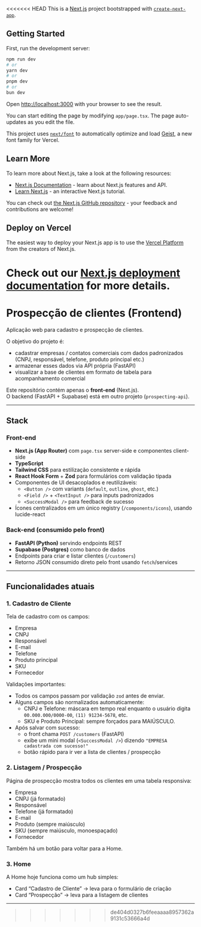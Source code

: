 <<<<<<< HEAD
This is a [Next.js](https://nextjs.org) project bootstrapped with [`create-next-app`](https://nextjs.org/docs/app/api-reference/cli/create-next-app).

## Getting Started

First, run the development server:

```bash
npm run dev
# or
yarn dev
# or
pnpm dev
# or
bun dev
```

Open [http://localhost:3000](http://localhost:3000) with your browser to see the result.

You can start editing the page by modifying `app/page.tsx`. The page auto-updates as you edit the file.

This project uses [`next/font`](https://nextjs.org/docs/app/building-your-application/optimizing/fonts) to automatically optimize and load [Geist](https://vercel.com/font), a new font family for Vercel.

## Learn More

To learn more about Next.js, take a look at the following resources:

- [Next.js Documentation](https://nextjs.org/docs) - learn about Next.js features and API.
- [Learn Next.js](https://nextjs.org/learn) - an interactive Next.js tutorial.

You can check out [the Next.js GitHub repository](https://github.com/vercel/next.js) - your feedback and contributions are welcome!

## Deploy on Vercel

The easiest way to deploy your Next.js app is to use the [Vercel Platform](https://vercel.com/new?utm_medium=default-template&filter=next.js&utm_source=create-next-app&utm_campaign=create-next-app-readme) from the creators of Next.js.

Check out our [Next.js deployment documentation](https://nextjs.org/docs/app/building-your-application/deploying) for more details.
=======
# Prospecção de clientes (Frontend)

Aplicação web para cadastro e prospecção de clientes.

O objetivo do projeto é:
- cadastrar empresas / contatos comerciais com dados padronizados (CNPJ, responsável, telefone, produto principal etc.)
- armazenar esses dados via API própria (FastAPI)
- visualizar a base de clientes em formato de tabela para acompanhamento comercial

Este repositório contém apenas o **front-end** (Next.js).  
O backend (FastAPI + Supabase) está em outro projeto (`prospecting-api`).

---

## Stack

### Front-end
- **Next.js (App Router)** com `page.tsx` server-side e componentes client-side
- **TypeScript**
- **Tailwind CSS** para estilização consistente e rápida
- **React Hook Form** + **Zod** para formulários com validação tipada
- Componentes de UI desacoplados e reutilizáveis:
  - `<Button />` com variants (`default`, `outline`, `ghost`, etc.)
  - `<Field />` + `<TextInput />` para inputs padronizados
  - `<SuccessModal />` para feedback de sucesso
- Ícones centralizados em um único registry (`/components/icons`), usando lucide-react

### Back-end (consumido pelo front)
- **FastAPI (Python)** servindo endpoints REST
- **Supabase (Postgres)** como banco de dados
- Endpoints para criar e listar clientes (`/customers`)
- Retorno JSON consumido direto pelo front usando `fetch`/services

---

## Funcionalidades atuais

### 1. Cadastro de Cliente
Tela de cadastro com os campos:
- Empresa
- CNPJ
- Responsável
- E-mail
- Telefone
- Produto principal
- SKU
- Fornecedor

Validações importantes:
- Todos os campos passam por validação `zod` antes de enviar.
- Alguns campos são normalizados automaticamente:
  - CNPJ e Telefone: máscara em tempo real enquanto o usuário digita  
    `00.000.000/0000-00`, `(11) 91234-5678`, etc.
  - SKU e Produto Principal: sempre forçados para MAIÚSCULO.
- Após salvar com sucesso:
  - o front chama `POST /customers` (FastAPI)
  - exibe um mini modal (`<SuccessModal />`) dizendo `"EMPRESA cadastrada com sucesso!"`
  - botão rápido para ir ver a lista de clientes / prospecção

### 2. Listagem / Prospecção
Página de prospecção mostra todos os clientes em uma tabela responsiva:
- Empresa
- CNPJ (já formatado)
- Responsável
- Telefone (já formatado)
- E-mail
- Produto (sempre maiúsculo)
- SKU (sempre maiúsculo, monoespaçado)
- Fornecedor

Também há um botão para voltar para a Home.

### 3. Home
A Home hoje funciona como um hub simples:
- Card “Cadastro de Cliente” → leva para o formulário de criação
- Card “Prospecção” → leva para a listagem de clientes

---
>>>>>>> de404d0327b6feeaaaa8957362a9131c53666a4d

